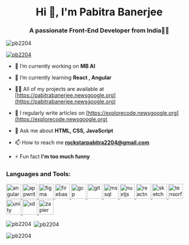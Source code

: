 <h1 align="center">Hi 👋, I'm Pabitra Banerjee</h1>
<h3 align="center">A passionate Front-End Developer from India🧑‍💻</h3>
<!-- <img alt="coding" align="right" width="400" src="https://cdn.dribbble.com/users/416610/screenshots/4801105/coding_desk_flat_vector_ui_ux_design_illustration_motion_animation_gif2.gif"> -->

<p align="left"> <img src="https://komarev.com/ghpvc/?username=pb2204&label=Profile%20views&color=0e75b6&style=flat" alt="pb2204" /> </p>

<p align="left"> <a href="https://github.com/ryo-ma/github-profile-trophy"><img src="https://github-profile-trophy.vercel.app/?username=pb2204" alt="pb2204" /></a> </p>

<!-- <p align="left"> <a href="https://twitter.com/https://twitter.com/fossilianbhed?t=ugxqzr-lrclkiwni6i5gyq&s=08" target="blank"><img src="https://img.shields.io/twitter/follow/https://twitter.com/fossilianbhed?t=ugxqzr-lrclkiwni6i5gyq&s=08?logo=twitter&style=for-the-badge" alt="https://twitter.com/fossilianbhed?t=ugxqzr-lrclkiwni6i5gyq&s=08" /></a> </p> -->

- 🔭 I’m currently working on **MB AI**

- 🌱 I’m currently learning **React , Angular**

- 👨‍💻 All of my projects are available at [https://pabitrabanerjee.newsgoogle.org](https://pabitrabanerjee.newsgoogle.org)

- 📝 I regularly write articles on [https://explorecode.newsgoogle.org](https://explorecode.newsgoogle.org)

- 💬 Ask me about **HTML, CSS, JavaScript**

- 📫 How to reach me **rockstarpabitra2204@gmail.com**

- ⚡ Fun fact **I'm too much funny**

<!-- <h3 align="left">Connect with me:</h3>
<p align="left">
<a href="https://twitter.com/https://twitter.com/fossilianbhed?t=ugxqzr-lrclkiwni6i5gyq&s=08" target="blank"><img align="center" src="https://raw.githubusercontent.com/rahuldkjain/github-profile-readme-generator/master/src/images/icons/Social/twitter.svg" alt="https://twitter.com/fossilianbhed?t=ugxqzr-lrclkiwni6i5gyq&s=08" height="30" width="40" /></a>
<a href="https://linkedin.com/in/https://www.linkedin.com/in/pabitra-banerjee-471444233" target="blank"><img align="center" src="https://raw.githubusercontent.com/rahuldkjain/github-profile-readme-generator/master/src/images/icons/Social/linked-in-alt.svg" alt="https://www.linkedin.com/in/pabitra-banerjee-471444233" height="30" width="40" /></a>
<a href="https://fb.com/journalist.pabitra.banerjee" target="blank"><img align="center" src="https://raw.githubusercontent.com/rahuldkjain/github-profile-readme-generator/master/src/images/icons/Social/facebook.svg" alt="journalist.pabitra.banerjee" height="30" width="40" /></a>
</p> -->

<h3 align="left">Languages and Tools:</h3>
<p align="left"> <a href="https://angular.io" target="_blank" rel="noreferrer"> <img src="https://angular.io/assets/images/logos/angular/angular.svg" alt="angular" width="40" height="40"/> </a> <a href="https://appwrite.io" target="_blank" rel="noreferrer"> <img src="https://www.vectorlogo.zone/logos/appwriteio/appwriteio-icon.svg" alt="appwrite" width="40" height="40"/> </a> <a href="https://www.figma.com/" target="_blank" rel="noreferrer"> <img src="https://www.vectorlogo.zone/logos/figma/figma-icon.svg" alt="figma" width="40" height="40"/> </a> <a href="https://firebase.google.com/" target="_blank" rel="noreferrer"> <img src="https://www.vectorlogo.zone/logos/firebase/firebase-icon.svg" alt="firebase" width="40" height="40"/> </a> <a href="https://cloud.google.com" target="_blank" rel="noreferrer"> <img src="https://www.vectorlogo.zone/logos/google_cloud/google_cloud-icon.svg" alt="gcp" width="40" height="40"/> </a> <a href="https://git-scm.com/" target="_blank" rel="noreferrer"> <img src="https://www.vectorlogo.zone/logos/git-scm/git-scm-icon.svg" alt="git" width="40" height="40"/> </a> <a href="https://www.microsoft.com/en-us/sql-server" target="_blank" rel="noreferrer"> <img src="https://www.svgrepo.com/show/303229/microsoft-sql-server-logo.svg" alt="mssql" width="40" height="40"/> </a> <a href="https://nuxtjs.org/" target="_blank" rel="noreferrer"> <img src="https://www.vectorlogo.zone/logos/nuxtjs/nuxtjs-icon.svg" alt="nuxtjs" width="40" height="40"/> </a>  <a href="https://reactnative.dev/" target="_blank" rel="noreferrer"> <img src="https://reactnative.dev/img/header_logo.svg" alt="reactnative" width="40" height="40"/> </a> <a href="https://www.sketch.com/" target="_blank" rel="noreferrer"> <img src="https://www.vectorlogo.zone/logos/sketchapp/sketchapp-icon.svg" alt="sketch" width="40" height="40"/> </a> <a href="https://www.tensorflow.org" target="_blank" rel="noreferrer"> <img src="https://www.vectorlogo.zone/logos/tensorflow/tensorflow-icon.svg" alt="tensorflow" width="40" height="40"/> </a>  <a href="https://unity.com/" target="_blank" rel="noreferrer"> <img src="https://www.vectorlogo.zone/logos/unity3d/unity3d-icon.svg" alt="unity" width="40" height="40"/> </a> <a href="https://www.adobe.com/products/xd.html" target="_blank" rel="noreferrer"> <img src="https://cdn.worldvectorlogo.com/logos/adobe-xd.svg" alt="xd" width="40" height="40"/> </a> <a href="https://zapier.com" target="_blank" rel="noreferrer"> <img src="https://www.vectorlogo.zone/logos/zapier/zapier-icon.svg" alt="zapier" width="40" height="40"/> </a> </p>

<p><img align="left" src="https://github-readme-stats.vercel.app/api/top-langs?username=pb2204&show_icons=true&locale=en&layout=compact" alt="pb2204" /></p>

<p>&nbsp;<img align="center" src="https://github-readme-stats.vercel.app/api?username=pb2204&show_icons=true&locale=en" alt="pb2204" /></p>

<p><img align="center" src="https://github-readme-streak-stats.herokuapp.com/?user=pb2204&" alt="pb2204" /></p>

